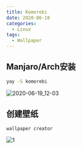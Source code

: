 ```yaml
---
title: Komorebi
date: 2020-06-18
categories:
  - Linux
tags:
  - Wallpaper
---
```


## Manjaro/Arch安装

```bash
yay -S komorebi
```

![2020-06-19_12-03](https://gitee.com/snowyan/image/raw/master/1592540058_20200619121012998_1465318.png)

## 创建壁纸

`wallpaper creator`

![1](https://gitee.com/snowyan/image/raw/master/1592540153_20200619121538032_2012888474.png)

